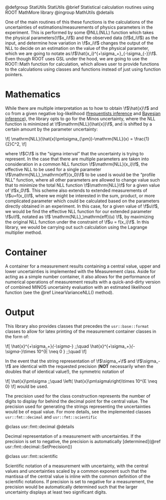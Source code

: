 @defgroup StatUtils StatUtils
@brief    Statistical calculation routines using ROOT MathMore library
@ingroup  MathUtils
@details

One of the main routines of this these functions is the calculations of the
uncertainties of estimations/measurements of physics parameters in the
experiment. This is performed by some @NLL(NLL) function which takes the physical
parameters(\f$x_i\f$) and the observed data (\f$d_i\f$) as the input, and
determine how variation in \f$x_i\f$ changes the output of the NLL to decide on
an estimation on the value of the physical parameter, which we are going to
notate as:\f$\hat{x_i}^{+\sigma_+}_{-\sigma_{-}}\f$. Even though ROOT uses GSL
under the hood, we are going to use the ROOT::Math function for calculation,
which allows user to provide functions to the calculations using classes and
functions instead of just using function pointers.

# Mathematics

While there are multiple interpretation as to how to obtain \f$\hat{x}\f$ and co
from a given negative log-likelihood ([frequentists
inference](https://en.wikipedia.org/wiki/Frequentist_inference) and [Bayesian
inference](https://en.wikipedia.org/wiki/Bayesian_inference)), the library opts
to go for the Minos uncertainty, where the NLL function is minimized at
\f$\mathrm(NLL)(\hat{x})\f$, and is shifted by a certain amount by the parameter
uncertainty:

  \f[
    \mathrm{NLL}(\hat{x}\pm\sigma_{\pm})-\mathrm{NLL}(x) = \frac{1}{2}C^2,
 \f]

where \f$C\f$ is the “sigma interval” that the uncertainty is trying to
represent. In the case that there are multiple parameters are taken into
consideration in a common NLL function \f$\mathrm{NLL}(x_i)\f$, the effective NLL
to be used for a single parameter \f$\mathrm{NLL}_\mathrm{eff}(x_0)\f$ to be used
is would be the “profile NLL” function, where all other parameters are allowed to
change value such that to minimize the total NLL function \f$\mathrm{NLL}\f$ for
a given value of \f$x_0\f$. This scheme also extends to extended measurements of
\f$u=f(x_i)\f$, where we might be interested in the sum, product, or more
complicated parameter which could be calculated based on the parameters directly
obtained in an experiment. In this case, for a given value of \f$u\f$, we would
be find the effective NLL function for our extended parameter \f$u\f$, notated as
\f$ \mathrm{NLL}_\mathrm{eff}(u) \f$, by maximizing the original NLL function
under the constraint of \f$u = f(x_i)\f$. In this library, we would be carrying
out such calculation using the Lagrange multiplier method.

# Container

A container for a measurement results containing a central value, upper and lower
uncertainties is implemented with the Measurement class. Aside for acting as a
simple number container, it also allows for the performance of numerical
operations of measurement results with a quick-and-dirty version of combined
MINOS uncertainty evaluation with an estimated likelihood function (see the @ref
LinearVarianceNLL() method).

# Output

This library also provides classes that precedes the `usr::base::format` classes
to allow for latex printing of the measurement container classes in the form of:

\f[
  \hat{x}^{+\sigma_+}_{-\sigma_-} \;;\quad
  \hat{x}^{+\sigma_+}_{-\sigma_-}\times 10^{E \neq 0 } \;;\quad
\f]

In the event that the string representation of \f$\sigma_+\f$ and \f$\sigma_-\f$
are identical with the requested precision (**NOT** necessarily when the doubles
that of identical value!), the symmetric notation of

\f[
  \hat{x}\pm\sigma \;;\quad
  \left( \hat{x}\pm\sigma\right)\times 10^{E \neq 0}
\f]
would be used.

The precision used for the class construction represents the number of digits to
display for behind the decimal point for the central value. The precision used
for generating the strings representing the uncertainties would be of equal
value. For more details, see the implemented classes `usr::fmt::decimal` and
`usr::fmt::scientific`

@class usr::fmt::decimal
@details

Decimal representation of a measurement with uncertainties. If the precision is
set to negative, the precision is automatically [determined](@ref
usr::fmt::decimal::SetPrecision())

@class usr::fmt::scientific

Scientific notation of a measurement with uncertainty, with the central values
and uncertainties scaled by a common exponent such that the mantissa of the
central value is inline with the common definition of the scientific notations.
If precision is set to negative for a measurement, the precision would be
automatically determined such that the larger uncertainty displays at least two
significant digits.
